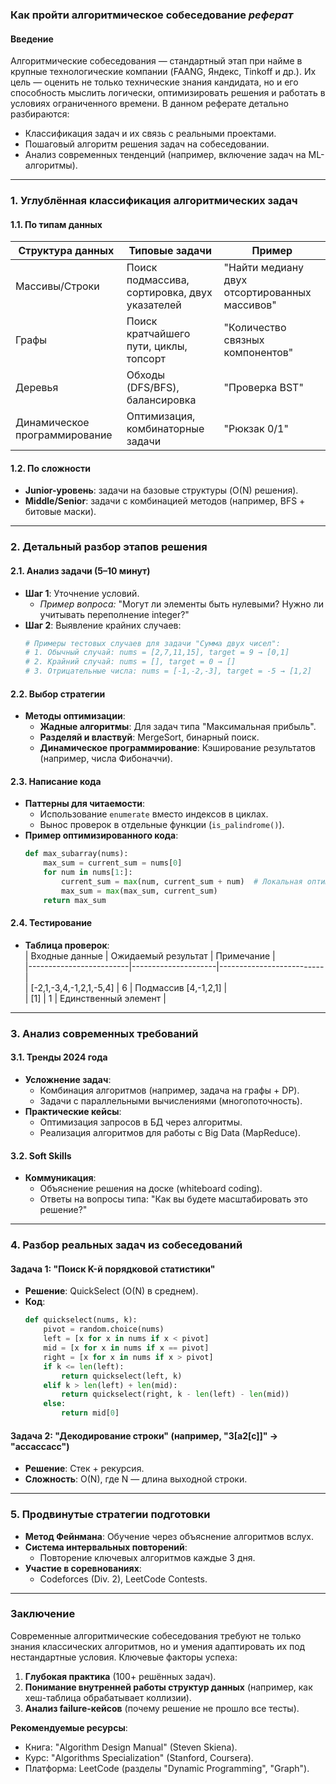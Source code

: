 ### Как пройти алгоритмическое собеседование *реферат*

#### **Введение**  
Алгоритмические собеседования — стандартный этап при найме в крупные технологические компании (FAANG, Яндекс, Tinkoff и др.). Их цель — оценить не только технические знания кандидата, но и его способность мыслить логически, оптимизировать решения и работать в условиях ограниченного времени. В данном реферате детально разбираются:  
- Классификация задач и их связь с реальными проектами.  
- Пошаговый алгоритм решения задач на собеседовании.  
- Анализ современных тенденций (например, включение задач на ML-алгоритмы).  

---

### **1. Углублённая классификация алгоритмических задач**  
#### 1.1. По типам данных  
| **Структура данных** | **Типовые задачи**                          | **Пример**                          |  
|----------------------|--------------------------------------------|-------------------------------------|  
| Массивы/Строки       | Поиск подмассива, сортировка, двух указателей | "Найти медиану двух отсортированных массивов" |  
| Графы                | Поиск кратчайшего пути, циклы, топсорт      | "Количество связных компонентов"    |  
| Деревья              | Обходы (DFS/BFS), балансировка              | "Проверка BST"                      |  
| Динамическое программирование | Оптимизация, комбинаторные задачи     | "Рюкзак 0/1"                        |  

#### 1.2. По сложности  
- **Junior-уровень**: задачи на базовые структуры (O(N) решения).  
- **Middle/Senior**: задачи с комбинацией методов (например, BFS + битовые маски).  

---

### **2. Детальный разбор этапов решения**  
#### 2.1. Анализ задачи (5–10 минут)  
- **Шаг 1**: Уточнение условий.  
  - *Пример вопроса:* "Могут ли элементы быть нулевыми? Нужно ли учитывать переполнение integer?"  
- **Шаг 2**: Выявление крайних случаев:  
  ```python  
  # Примеры тестовых случаев для задачи "Сумма двух чисел":  
  # 1. Обычный случай: nums = [2,7,11,15], target = 9 → [0,1]  
  # 2. Крайний случай: nums = [], target = 0 → []  
  # 3. Отрицательные числа: nums = [-1,-2,-3], target = -5 → [1,2]  
  ```  

#### 2.2. Выбор стратегии  
- **Методы оптимизации**:  
  - **Жадные алгоритмы**: Для задач типа "Максимальная прибыль".  
  - **Разделяй и властвуй**: MergeSort, бинарный поиск.  
  - **Динамическое программирование**: Кэширование результатов (например, числа Фибоначчи).  

#### 2.3. Написание кода  
- **Паттерны для читаемости**:  
  - Использование `enumerate` вместо индексов в циклах.  
  - Вынос проверок в отдельные функции (`is_palindrome()`).  
- **Пример оптимизированного кода**:  
  ```python  
  def max_subarray(nums):  
      max_sum = current_sum = nums[0]  
      for num in nums[1:]:  
          current_sum = max(num, current_sum + num)  # Локальная оптимизация  
          max_sum = max(max_sum, current_sum)  
      return max_sum  
  ```  

#### 2.4. Тестирование  
- **Таблица проверок**:  
  | Входные данные          | Ожидаемый результат | Примечание               |  
  |-------------------------|---------------------|--------------------------|  
  | [-2,1,-3,4,-1,2,1,-5,4] | 6                   | Подмассив [4,-1,2,1]     |  
  | [1]                     | 1                   | Единственный элемент     |  

---

### **3. Анализ современных требований**  
#### 3.1. Тренды 2024 года  
- **Усложнение задач**:  
  - Комбинация алгоритмов (например, задача на графы + DP).  
  - Задачи с параллельными вычислениями (многопоточность).  
- **Практические кейсы**:  
  - Оптимизация запросов в БД через алгоритмы.  
  - Реализация алгоритмов для работы с Big Data (MapReduce).  

#### 3.2. Soft Skills  
- **Коммуникация**:  
  - Объяснение решения на доске (whiteboard coding).  
  - Ответы на вопросы типа: "Как вы будете масштабировать это решение?"  

---

### **4. Разбор реальных задач из собеседований**  
#### Задача 1: "Поиск K-й порядковой статистики"  
- **Решение**: QuickSelect (O(N) в среднем).  
- **Код**:  
  ```python  
  def quickselect(nums, k):  
      pivot = random.choice(nums)  
      left = [x for x in nums if x < pivot]  
      mid = [x for x in nums if x == pivot]  
      right = [x for x in nums if x > pivot]  
      if k <= len(left):  
          return quickselect(left, k)  
      elif k > len(left) + len(mid):  
          return quickselect(right, k - len(left) - len(mid))  
      else:  
          return mid[0]  
  ```  

#### Задача 2: "Декодирование строки" (например, "3[a2[c]]" → "accaccacc")  
- **Решение**: Стек + рекурсия.  
- **Сложность**: O(N), где N — длина выходной строки.  

---

### **5. Продвинутые стратегии подготовки**  
- **Метод Фейнмана**: Обучение через объяснение алгоритмов вслух.  
- **Система интервальных повторений**:  
  - Повторение ключевых алгоритмов каждые 3 дня.  
- **Участие в соревнованиях**:  
  - Codeforces (Div. 2), LeetCode Contests.  

---

### **Заключение**  
Современные алгоритмические собеседования требуют не только знания классических алгоритмов, но и умения адаптировать их под нестандартные условия. Ключевые факторы успеха:  
1. **Глубокая практика** (100+ решённых задач).  
2. **Понимание внутренней работы структур данных** (например, как хеш-таблица обрабатывает коллизии).  
3. **Анализ failure-кейсов** (почему решение не прошло все тесты).  

**Рекомендуемые ресурсы**:  
- Книга: "Algorithm Design Manual" (Steven Skiena).  
- Курс: "Algorithms Specialization" (Stanford, Coursera).  
- Платформа: LeetCode (разделы "Dynamic Programming", "Graph").  
